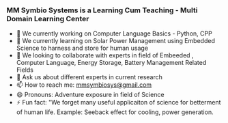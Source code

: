 ### MM Symbio Systems is a Learning Cum Teaching - Multi Domain Learning Center

- 🔭 We currently working on Computer Language Basics - Python, CPP
- 🌱 We currently learning on Solar Power Management using Embedded Science to harness and store for human usage
- 👯 We looking to collaborate with experts in field of Embeeded , Computer Language, Energy Storage, Battery Management Related Fields
- 💬 Ask us about different experts in current research
- 📫 How to reach me: mmsymbiosys@gmail.com
- 😄 Pronouns: Adventure exposure in field of Science
- ⚡ Fun fact: "We forget many useful applicaiton of science for betterment of human life. Example: Seeback effect for cooling, power generation. 
